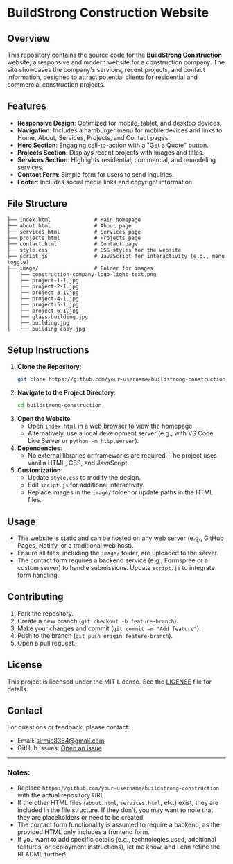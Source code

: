 # BuildStrong Construction Website

## Overview
This repository contains the source code for the **BuildStrong Construction** website, a responsive and modern website for a construction company. The site showcases the company's services, recent projects, and contact information, designed to attract potential clients for residential and commercial construction projects.

## Features
- **Responsive Design**: Optimized for mobile, tablet, and desktop devices.
- **Navigation**: Includes a hamburger menu for mobile devices and links to Home, About, Services, Projects, and Contact pages.
- **Hero Section**: Engaging call-to-action with a "Get a Quote" button.
- **Projects Section**: Displays recent projects with images and titles.
- **Services Section**: Highlights residential, commercial, and remodeling services.
- **Contact Form**: Simple form for users to send inquiries.
- **Footer**: Includes social media links and copyright information.

## File Structure
```
├── index.html              # Main homepage
├── about.html              # About page
├── services.html           # Services page
├── projects.html           # Projects page
├── contact.html            # Contact page
├── style.css               # CSS styles for the website
├── script.js               # JavaScript for interactivity (e.g., menu toggle)
├── image/                  # Folder for images
│   ├── construction-company-logo-light-text.png
│   ├── project-1-1.jpg
│   ├── project-2-1.jpg
│   ├── project-3-1.jpg
│   ├── project-4-1.jpg
│   ├── project-5-1.jpg
│   ├── project-6-1.jpg
│   ├── glass-building.jpg
│   ├── building.jpg
│   └── building copy.jpg
```

## Setup Instructions
1. **Clone the Repository**:
   ```bash
   git clone https://github.com/your-username/buildstrong-construction.git
   ```
2. **Navigate to the Project Directory**:
   ```bash
   cd buildstrong-construction
   ```
3. **Open the Website**:
   - Open `index.html` in a web browser to view the homepage.
   - Alternatively, use a local development server (e.g., with VS Code Live Server or `python -m http.server`).
4. **Dependencies**:
   - No external libraries or frameworks are required. The project uses vanilla HTML, CSS, and JavaScript.
5. **Customization**:
   - Update `style.css` to modify the design.
   - Edit `script.js` for additional interactivity.
   - Replace images in the `image/` folder or update paths in the HTML files.

## Usage
- The website is static and can be hosted on any web server (e.g., GitHub Pages, Netlify, or a traditional web host).
- Ensure all files, including the `image/` folder, are uploaded to the server.
- The contact form requires a backend service (e.g., Formspree or a custom server) to handle submissions. Update `script.js` to integrate form handling.

## Contributing
1. Fork the repository.
2. Create a new branch (`git checkout -b feature-branch`).
3. Make your changes and commit (`git commit -m "Add feature"`).
4. Push to the branch (`git push origin feature-branch`).
5. Open a pull request.

## License
This project is licensed under the MIT License. See the [LICENSE](LICENSE) file for details.

## Contact
For questions or feedback, please contact:
- Email: sirmie8364@gmail.com
- GitHub Issues: [Open an issue](https://github.com/your-username/buildstrong-construction/issues)

---

### Notes:
- Replace `https://github.com/your-username/buildstrong-construction` with the actual repository URL.
- If the other HTML files (`about.html`, `services.html`, etc.) exist, they are included in the file structure. If they don’t, you may want to note that they are placeholders or need to be created.
- The contact form functionality is assumed to require a backend, as the provided HTML only includes a frontend form.
- If you want to add specific details (e.g., technologies used, additional features, or deployment instructions), let me know, and I can refine the README further!
